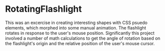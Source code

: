 # RotatingFlashlight
This was an excercise in creating interesting shapes with CSS psuedo elements, which morphed into some manual animation. 
The flashlight rotates in response to the user's mouse position. Significantly this project involved a number of math calculations to get the angle of rotation based on the flashlight's origin and the relative position of the user's mouse cursor.
